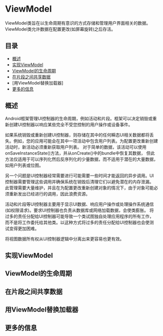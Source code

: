 # ViewModel

ViewModel类旨在以生命周期有意识的方式存储和管理用户界面相关的数据。ViewModel类允许数据在配置更改(如屏幕旋转)之后存活。


## 目录

* [概述](#概述)
* [实现ViewModel](#实现ViewModel)
* [ViewModel的生命周期](#ViewModel的生命周期)
* [在片段之间共享数据](#在片段之间共享数据)
* [用ViewModel替换加载器]
* [更多的信息](#更多的信息)


## 概述

Android框架管理UI控制器的生命周期，例如活动和片段。框架可以决定销毁或重新创建UI控制器以响应某些完全不受您控制的用户操作或设备事件。

如果系统销毁或重新创建UI控制器，则存储在其中的任何瞬态UI相关数据都将丢失。例如，您的应用可能会在其中一项活动中包含用户列表。为配置更改重新创建活动时，新活动必须重新获取用户列表。
对于简单的数据，该活动可以使用onSaveInstanceState()方法，并从onCreate()中的bundle中恢复其数据，
但此方法仅适用于可以序列化然后反序列化的少量数据，而不适用于潜在的大量数据，如用户列表或位图。

另一个问题是UI控制器经常需要进行可能需要一些时间才能返回的异步调用。UI控制器需要管理这些调用并确保系统在销毁后清理它们以避免潜在的内存泄漏。
此管理需要大量维护，并且在为配置更改重新创建对象的情况下，由于对象可能必须重新发出已经进行的调用，因此浪费资源。

活动和片段等UI控制器主要用于显示UI数据、响应用户操作或处理操作系统通信(如权限请求)。要求UI控制器也负责从数据库或网络加载数据，会使类膨胀。
将过多的责任分配给UI控制器可能导致一个类试图独自处理应用程序的所有工作，而不是将工作委托给其他类。以这种方式将过多的责任分配给UI控制器也会使测试变得更加困难。

将视图数据所有权从UI控制器逻辑中分离出来更容易也更有效。


## 实现ViewModel

## ViewModel的生命周期

## 在片段之间共享数据

## 用ViewModel替换加载器

## 更多的信息